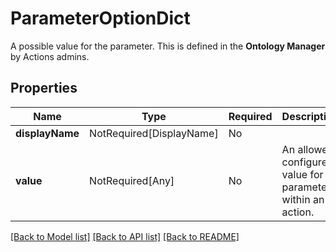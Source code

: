 # ParameterOptionDict

A possible value for the parameter. This is defined in the **Ontology Manager** by Actions admins.


## Properties
| Name | Type | Required | Description |
| ------------ | ------------- | ------------- | ------------- |
**displayName** | NotRequired[DisplayName] | No |  |
**value** | NotRequired[Any] | No | An allowed configured value for a parameter within an action. |


[[Back to Model list]](../../../README.md#models-v1-link) [[Back to API list]](../../README.md#documentation-for-api-endpoints) [[Back to README]](../../README.md)
